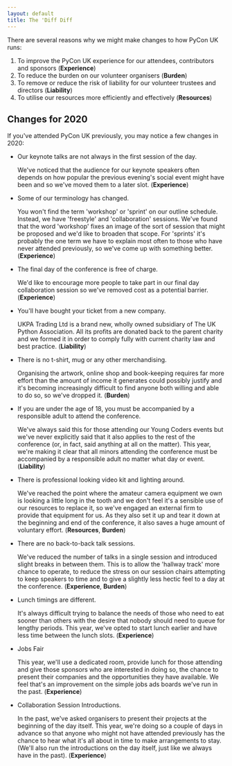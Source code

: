 ```yaml
---
layout: default
title: The 'Diff Diff
---
```


There are several reasons why we might make changes to how PyCon UK runs:

1. To improve the PyCon UK experience for our attendees, contributors and sponsors (**Experience**)
2. To reduce the burden on our volunteer organisers (**Burden**)
3. To remove or reduce the risk of liability for our volunteer trustees and directors (**Liability**)
4. To utilise our resources more efficiently and effectively (**Resources**)

## Changes for 2020
If you've attended PyCon UK previously, you may notice a few changes in 2020:

*   Our keynote talks are not always in the first session of the day.

    We've noticed that the audience for our keynote speakers often depends on how popular
    the previous evening's social event might have been and so we've moved them to a later slot.
    (**Experience**)

*   Some of our terminology has changed.

    You won't find the term 'workshop' or 'sprint' on our outline schedule. Instead, we have 'freestyle'
    and 'collaboration' sessions. We've found that the word 'workshop' fixes an image
    of the sort of session that might be proposed and we'd like to broaden that scope.
    For 'sprints' it's probably the one term we have to explain most often to those who
    have never attended previously, so we've come up with something better.
    (**Experience**)

*   The final day of the conference is free of charge.

    We'd like to encourage more people to take part in our final day collaboration session
    so we've removed cost as a potential barrier.
    (**Experience**)

*   You'll have bought your ticket from a new company.

    UKPA Trading Ltd is a brand new, wholly owned subsidiary of The UK Python Association.
    All its profits are donated back to the parent charity and we formed it in order to comply
    fully with current charity law and best practice.
    (**Liability**)

*   There is no t-shirt, mug or any other merchandising.

    Organising the artwork, online shop and book-keeping requires far more effort than 
    the amount of income it generates could possibly justify and it's becoming increasingly
    difficult to find anyone both willing and able to do so, so we've dropped it.
    (**Burden**)

*   If you are under the age of 18, you must be accompanied by a responsible adult to attend the conference.

    We've always said this for those attending our Young Coders events but we've never explicitly
    said that it also applies to the rest of the conference (or, in fact, said anything at all on the matter).
    This year, we're making it clear that all minors attending the conference must be accompanied
    by a responsible adult no matter what day or event.
    (**Liability**)

*   There is professional looking video kit and lighting around.

    We've reached the point where the amateur camera equipment we own is looking a little
    long in the tooth and we don't feel it's a sensible use of our resources to replace it,
    so we've engaged an external firm to provide that equipment for us. As they also set
    it up and tear it down at the beginning and end of the conference, it also saves a
    huge amount of voluntary effort.
    (**Resources**, **Burden**)

*   There are no back-to-back talk sessions.

    We've reduced the number of talks in a single session and introduced slight breaks
    in between them. This is to allow the 'hallway track' more chance to operate, to 
    reduce the stress on our session chairs attempting to keep speakers to time and to
    give a slightly less hectic feel to a day at the conference.
    (**Experience**, **Burden**)

*   Lunch timings are different.

    It's always difficult trying to balance the needs of those who need to eat sooner 
    than others with the desire that nobody should need to queue for lengthy periods.
    This year, we've opted to start lunch earlier and have less time between the lunch
    slots.
    (**Experience**)

*   Jobs Fair

    This year, we'll use a dedicated room, provide lunch for those attending and give 
    those sponsors who are interested in doing so, the chance to present their companies
    and the opportunities they have available. We feel that's an improvement on the simple
    jobs ads boards we've run in the past.
    (**Experience**)

*   Collaboration Session Introductions.

    In the past, we've asked organisers to present their projects at the beginning of the 
    day itself. This year, we're doing so a couple of days in advance so that anyone who
    might not have attended previously has the chance to hear what it's all about in time
    to make arrangements to stay. (We'll also run the introductions on the day itself, just
    like we always have in the past).
    (**Experience**)
